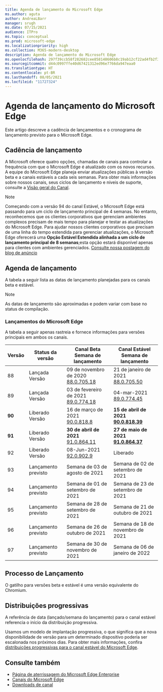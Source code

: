 ```yaml
---
title: Agenda de lançamento do Microsoft Edge
ms.author: aguta
author: AndreaLBarr
manager: srugh
ms.date: 07/15/2021
audience: ITPro
ms.topic: conceptual
ms.prod: microsoft-edge
ms.localizationpriority: high
ms.collection: M365-modern-desktop
description: Agenda de lançamento do Microsoft Edge
ms.openlocfilehash: 297f39ccb58f282682cee858148606b8c19ab12cf22ad4fb2f3c410fd8a50301
ms.sourcegitcommit: d44c0997ffe40d67421312ed96e7766da947eaa0
ms.translationtype: HT
ms.contentlocale: pt-BR
ms.lasthandoff: 08/05/2021
ms.locfileid: "11727324"
---
```

# <a name="microsoft-edge-release-schedule"></a>Agenda de lançamento do Microsoft Edge

Este artigo descreve a cadência de lançamentos e o cronograma de lançamento previsto para o Microsoft Edge.

## <a name="release-cadence"></a>Cadência de lançamento

A Microsoft oferece quatro opções, chamadas de canais para controlar a frequência com que o Microsoft Edge é atualizado com os novos recursos. A equipe do Microsoft Edge planeja enviar atualizações públicas à versão beta e a canais estáveis a cada seis semanas. Para obter mais informações sobre nossos canais, seus ciclos de lançamento e níveis de suporte, consulte a [Visão geral do Canal](./microsoft-edge-channels.md#channel-overview).

> [!NOTE]
> Começando com a versão 94 do canal Estável, o Microsoft Edge está passando para um ciclo de lançamento principal de 4 semanas. No entanto, reconhecemos que os clientes corporativos que gerenciam ambientes complexos precisam de mais tempo para planejar e testar as atualizações do Microsoft Edge. Para ajudar nossos clientes corporativos que precisam de uma linha do tempo estendida para gerenciar atualizações, o Microsoft Edge oferecerá uma **Opção Estável Estendida alinhada a um ciclo de lançamento principal de 8 semanas**;esta opção estará disponível apenas para clientes com ambientes gerenciados. [Consulte nossa postagem do blog de anúncio](https://blogs.windows.com/msedgedev/2021/07/15/opt-in-extended-stable-release-cycle/)

## <a name="release-schedule"></a>Agenda de lançamento

A tabela a seguir lista as datas de lançamento planejadas para os canais beta e estável.

> [!NOTE]
> As datas de lançamento são aproximadas e podem variar com base no status de compilação.

### <a name="microsoft-edge-releases"></a>Lançamentos do Microsoft Edge

A tabela a seguir apenas rastreia e fornece informações para versões principais em ambos os canais.

| Versão | Status da versão | Canal Beta<br>Semana de lançamento | Canal Estável<br>Semana de lançamento |
|---------|-----|------|--------|
| 88 | Lançada<br>Versão | 09 de novembro de 2020<br>[88.0.705.18](/deployedge/microsoft-edge-relnote-archive-beta-channel#version-88070518-december-9) | 21 de janeiro de 2021<br>[88.0.705.50](/deployedge/microsoft-edge-relnote-archive-stable-channel#version-88070550-january-21)|
| 89 | Lançada<br>Versão | 03 de fevereiro de 2021<br>[89.0.774.18](/deployedge/microsoft-edge-relnote-beta-channel#version-89077423-february-8) | 04-mar-2021<br>[89.0.774.45](/deployedge/microsoft-edge-relnote-stable-channel#version-89077445-march-4) |
| **90** | Liberado<br>Versão | 16 de março de 2021<br>[90.0.818.8](/deployedge/microsoft-edge-relnote-beta-channel#version-9008188-march-16) | **15 de abril de 2021**<BR>**[90.0.818.39](/deployedge/microsoft-edge-relnote-stable-channel#version-90081839-april-15)** |
| **91** | Liberado<br>Versão | **30 de abril de 2021**<br>[91.0.864.11](/deployedge/microsoft-edge-relnote-beta-channel#version-91086411-april-30) | **27 de maio de 2021**<BR>**[91.0.864.37](/deployedge/microsoft-edge-relnote-stable-channel#version-91086437-may-27)** |
| 92 | Liberado<br>Versão | 08-Jun-2021<br>[92.0.902.9](/deployedge/microsoft-edge-relnote-beta-channel#version-9209029-june-08) | Liberado |
| 93 | Lançamento previsto | Semana de 03 de agosto de 2021 | Semana de 02 de setembro de 2021 |
| 94 | Lançamento previsto | Semana de 01 de setembro de 2021 | Semana de 23 de setembro de 2021 |
| 95 | Lançamento previsto | Semana de 28 de setembro de 2021 | Semana de 21 de outubro de 2021 |
| 96 | Lançamento previsto | Semana de 26 de outubro de 2021 | Semana de 18 de novembro de 2021 |
| 97 | Lançamento previsto | Semana de 30 de novembro de 2021 | Semana de 06 de janeiro de 2022 |

## <a name="release-process"></a>Processo de Lançamento

O gatilho para versões beta e estável é uma versão equivalente do Chromium.

## <a name="progressive-rollouts"></a>Distribuições progressivas

A referência de data (lançado/semana do lançamento) para o canal estável referencia o início da distribuição progressiva.

Usamos um modelo de implantação progressiva, o que significa que a nova disponibilidade de versão para um determinado dispositivo poderia ser escalonada nos próximos dias. Para obter mais informações, confira [distribuições progressivas para o canal estável do Microsoft Edge](/deployedge/microsoft-edge-update-progressive-rollout).

## <a name="see-also"></a>Consulte também

- [Página de aterrissagem do Microsoft Edge Enterprise](https://aka.ms/EdgeEnterprise)
- [Canais do Microsoft Edge](/deployedge/microsoft-edge-channels)
- [Downloads de canal](https://www.microsoft.com/edge/business/download)
